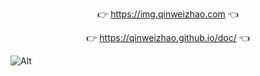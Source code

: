
<p align="center">
👉 <a href="https://img.qinweizhao.com">https://img.qinweizhao.com</a> 👈
</p>
<p align="center">
👉 <a href="https://qinweizhao.github.io/doc/">https://qinweizhao.github.io/doc/</a> 👈
</p>

![Alt](https://repobeats.axiom.co/api/embed/6d41c0f19aee11240f3cd40cf329e45e26e9c170.svg "Repobeats analytics image")